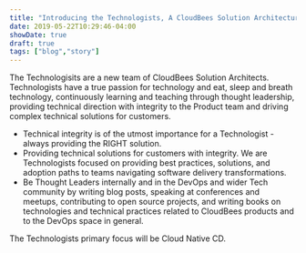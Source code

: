 ```yaml
---
title: "Introducing the Technologists, A CloudBees Solution Architecture Team"
date: 2019-05-22T10:29:46-04:00
showDate: true
draft: true
tags: ["blog","story"]
---
```


The Technologisits are a new team of CloudBees Solution Architects. Technologists have a true passion for technology and eat, sleep and breath technology, continuously learning and teaching through thought leadership, providing technical direction with integrity to the Product team and driving complex technical solutions for customers.

- Technical integrity is of the utmost importance for a Technologist - always providing the RIGHT solution.
- Providing technical solutions for customers with integrity. We are Technologists focused on providing best practices, solutions, and adoption paths to teams navigating software delivery transformations. 
- Be Thought Leaders internally and in the DevOps and wider Tech community by writing blog posts, speaking at conferences and meetups, contributing to open source projects, and writing books on technologies and technical practices related to CloudBees products and to the DevOps space in general. 

The Technologists primary focus will be Cloud Native CD.

